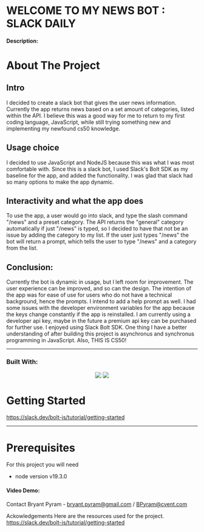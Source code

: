 # WELCOME TO MY NEWS BOT : SLACK DAILY 

#### Description:

# About The Project

## Intro
I decided to create a slack bot that gives the user news information. Currently the app returns news based on a set amount of categories, listed within the API. I believe this was a good way for me to return to my first coding language, JavaScript, while still trying something new and implementing my newfound cs50 knowledge.

## Usage choice
I decided to use JavaScript and NodeJS because this was what I was most comfortable with. Since this is a slack bot, I used Slack's Bolt SDK as my baseline for the app, and added the functionality. I was glad that slack had so many options to make the app dynamic. 

## Interactivity and what the app does 
To use the app, a user would go into slack, and type the slash command "/news" and a preset category. The API returns the "general" category automatically if just "/news" is typed, so I decided to have that not be an issue by adding the category to my list. If the user just types "/news" the bot will return a prompt, which tells the user to type "/news" and a category from the list. 

## Conclusion:

Currently the bot is dynamic in usage, but I left room for improvement. The user experience can be improved, and so can the design. The intention of the app was for ease of use for users who do not have a technical background, hence the prompts. I intend to add a help prompt as well. I had some issues with the developer environment variables for the app because the keys change constantly if the app is reinstalled. I am currently using a developer api key, maybe in the future a premium api key can be purchased for further use. I enjoyed using Slack Bolt SDK. One thing I have a better understanding of after building this project is asynchronus and synchronus programming in JavaScript. Also, THIS IS CS50! 

<hr>

### Built With:
<p align="center">
    <img src="https://img.shields.io/badge/Javascript-yellow" />
     <img src="https://img.shields.io/badge/-node.js-green" />

</p>
<!-- GETTING STARTED -->

# Getting Started

https://slack.dev/bolt-js/tutorial/getting-started

<hr>

# Prerequisites 
For this project you will need 

* node version v19.3.0
#### Video Demo:  <URL HERE>
    






Contact
Bryant Pyram - bryant.pyram@gmail.com / BPyram@cvent.com

Ackowledgements 
Here are the resources used for the project. 
https://slack.dev/bolt-js/tutorial/getting-started
